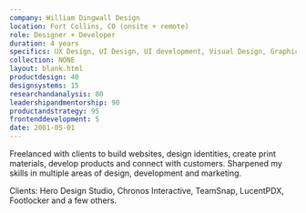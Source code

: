 ```yaml
---
company: William Dingwall Design
location: Fort Collins, CO (onsite + remote)
role: Designer + Developer
duration: 4 years
specifics: UX Design, UI Design, UI development, Visual Design, Graphic Design, A/B Testing, Analytics, Usability Testing, Customer Interviews, Mentoring, React, Ruby, Git, Remote work
collection: NONE
layout: blank.html
productdesign: 40
designsystems: 15
researchandanalysis: 80
leadershipandmentorship: 90
productandstrategy: 95
frontenddevelopment: 5
date: 2001-05-01
---
```


Freelanced with clients to build websites, design identities, create print materials, develop products and connect with customers. Sharpened my skills in multiple areas of design, development and marketing.

Clients: Hero Design Studio, Chronos Interactive, TeamSnap, LucentPDX, Footlocker and a few others.
